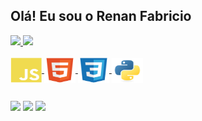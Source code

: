 ## Olá! Eu sou o Renan Fabricio

 <div>
  <a href="https://github.com/Renanfls">
  <img height="180em" src="https://github-readme-stats.vercel.app/api?username=Renanfls&show_icons=true&theme=dark&include_all_commits=true&count_private=true"/>
  <img height="116em" src="https://github-readme-stats.vercel.app/api/top-langs/?username=Renanfls&layout=compact&langs_count=7&theme=dark"/>
</div>
<div style="display: inline_block"><br>
  <img align="center" alt="Renan-Js" height="40" width="50" src="https://raw.githubusercontent.com/devicons/devicon/master/icons/javascript/javascript-plain.svg">
  <img align="center" alt="Renan-HTML" height="40" width="50" src="https://raw.githubusercontent.com/devicons/devicon/master/icons/html5/html5-original.svg">
  <img align="center" alt="Renan-CSS" height="40" width="50" src="https://raw.githubusercontent.com/devicons/devicon/master/icons/css3/css3-original.svg">
  <img align="center" alt="Renan-Python" height="40" width="50" src="https://raw.githubusercontent.com/devicons/devicon/master/icons/python/python-original.svg">
</div>
  
##
  
 <div>
  <a href = "mailto:contato.renanfabricio@gmail.com"><img src="https://img.shields.io/badge/-Gmail-%23333?style=for-the-badge&logo=gmail&logoColor=white" target="_blank"></a>
  <a href="https://www.linkedin.com/in/https://www.linkedin.com/in/renan-fabricio-008711211" target="_blank"><img src="https://img.shields.io/badge/-LinkedIn-%230077B5?style=for-the-badge&logo=linkedin&logoColor=white" target="_blank"></a> 
  <a href="https://t.me/RenanFabricio" target="_blank"><img src="https://img.shields.io/badge/Telegram-2CA5E0?style=for-the-badge&logo=telegram&logoColor=white" target="_blank"></a> 
